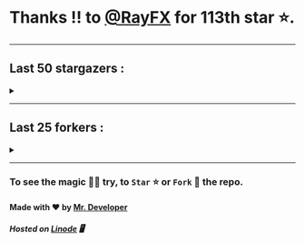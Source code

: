 # Thanks !! to [@RayFX](https://github.com/RayFX) for 113th star ⭐.
---

## Last 50 stargazers :
<details><summary></summary>

| No. | Profile Pic | Username | Star Number ⭐ |
| :---: | :---: | :---: | :---: |
| 1. | <img src='https://avatars.githubusercontent.com/u/83244003?v=4'> | [@RayFX](https://github.com/RayFX) | 113 |
| 2. | <img src='https://avatars.githubusercontent.com/u/147946671?v=4'> | [@Robot7852](https://github.com/Robot7852) | 112 |
| 3. | <img src='https://avatars.githubusercontent.com/u/5084395?v=4'> | [@tolkonepiu](https://github.com/tolkonepiu) | 111 |
| 4. | <img src='https://avatars.githubusercontent.com/u/48980248?v=4'> | [@hybridvamp](https://github.com/hybridvamp) | 110 |
| 5. | <img src='https://avatars.githubusercontent.com/u/89241563?v=4'> | [@Jahroch](https://github.com/Jahroch) | 109 |
| 6. | <img src='https://avatars.githubusercontent.com/u/63461297?v=4'> | [@vawnair](https://github.com/vawnair) | 108 |
| 7. | <img src='https://avatars.githubusercontent.com/u/69469791?v=4'> | [@taaigo](https://github.com/taaigo) | 107 |
| 8. | <img src='https://avatars.githubusercontent.com/u/93675484?v=4'> | [@Abdullah-coder2013](https://github.com/Abdullah-coder2013) | 106 |
| 9. | <img src='https://avatars.githubusercontent.com/u/90461959?v=4'> | [@w3nura](https://github.com/w3nura) | 105 |
| 10. | <img src='https://avatars.githubusercontent.com/u/86353526?v=4'> | [@KevinNitroG](https://github.com/KevinNitroG) | 104 |
| 11. | <img src='https://avatars.githubusercontent.com/u/117309484?v=4'> | [@gladsonchala](https://github.com/gladsonchala) | 103 |
| 12. | <img src='https://avatars.githubusercontent.com/u/94701539?v=4'> | [@DandyDrop](https://github.com/DandyDrop) | 102 |
| 13. | <img src='https://avatars.githubusercontent.com/u/2102878?v=4'> | [@pascal-hofmann](https://github.com/pascal-hofmann) | 101 |
| 14. | <img src='https://avatars.githubusercontent.com/u/73209315?v=4'> | [@saadman-galib](https://github.com/saadman-galib) | 100 |
| 15. | <img src='https://avatars.githubusercontent.com/u/238114?v=4'> | [@lucciano](https://github.com/lucciano) | 99 |
| 16. | <img src='https://avatars.githubusercontent.com/u/107202816?v=4'> | [@its-truce](https://github.com/its-truce) | 98 |
| 17. | <img src='https://avatars.githubusercontent.com/u/100820152?v=4'> | [@AzRyCb](https://github.com/AzRyCb) | 97 |
| 18. | <img src='https://avatars.githubusercontent.com/u/121786009?v=4'> | [@dequate](https://github.com/dequate) | 96 |
| 19. | <img src='https://avatars.githubusercontent.com/u/117648465?v=4'> | [@dkppg2](https://github.com/dkppg2) | 95 |
| 20. | <img src='https://avatars.githubusercontent.com/u/67612593?v=4'> | [@BrydenIsNotSmart](https://github.com/BrydenIsNotSmart) | 94 |
| 21. | <img src='https://avatars.githubusercontent.com/u/16763276?v=4'> | [@K4CZP3R](https://github.com/K4CZP3R) | 93 |
| 22. | <img src='https://avatars.githubusercontent.com/u/45739963?v=4'> | [@didierganthier](https://github.com/didierganthier) | 92 |
| 23. | <img src='https://avatars.githubusercontent.com/u/77569653?v=4'> | [@SamirPaul1](https://github.com/SamirPaul1) | 91 |
| 24. | <img src='https://avatars.githubusercontent.com/u/48348029?v=4'> | [@xIMRANx](https://github.com/xIMRANx) | 90 |
| 25. | <img src='https://avatars.githubusercontent.com/u/482367?v=4'> | [@0xallie](https://github.com/0xallie) | 89 |
| 26. | <img src='https://avatars.githubusercontent.com/u/55983182?v=4'> | [@yasirarism](https://github.com/yasirarism) | 88 |
| 27. | <img src='https://avatars.githubusercontent.com/u/66245404?v=4'> | [@tovade](https://github.com/tovade) | 87 |
| 28. | <img src='https://avatars.githubusercontent.com/u/81961690?v=4'> | [@dinesh-0602](https://github.com/dinesh-0602) | 86 |
| 29. | <img src='https://avatars.githubusercontent.com/u/89954408?v=4'> | [@SunshroomChan](https://github.com/SunshroomChan) | 85 |
| 30. | <img src='https://avatars.githubusercontent.com/u/109037713?v=4'> | [@Buivanan82](https://github.com/Buivanan82) | 84 |
| 31. | <img src='https://avatars.githubusercontent.com/u/76533278?v=4'> | [@4amparaboy](https://github.com/4amparaboy) | 83 |
| 32. | <img src='https://avatars.githubusercontent.com/u/57042741?v=4'> | [@Woomymy](https://github.com/Woomymy) | 82 |
| 33. | <img src='https://avatars.githubusercontent.com/u/88822116?v=4'> | [@dgigantino](https://github.com/dgigantino) | 81 |
| 34. | <img src='https://avatars.githubusercontent.com/u/53967726?v=4'> | [@supercrafter333](https://github.com/supercrafter333) | 80 |
| 35. | <img src='https://avatars.githubusercontent.com/u/64813399?v=4'> | [@J1b1x](https://github.com/J1b1x) | 79 |
| 36. | <img src='https://avatars.githubusercontent.com/u/26801154?v=4'> | [@CodsXBlastin](https://github.com/CodsXBlastin) | 78 |
| 37. | <img src='https://avatars.githubusercontent.com/u/68734813?v=4'> | [@Dhruv-1608](https://github.com/Dhruv-1608) | 77 |
| 38. | <img src='https://avatars.githubusercontent.com/u/47496465?v=4'> | [@Matze997](https://github.com/Matze997) | 76 |
| 39. | <img src='https://avatars.githubusercontent.com/u/51480483?v=4'> | [@shizotoaster](https://github.com/shizotoaster) | 75 |
| 40. | <img src='https://avatars.githubusercontent.com/u/28113262?v=4'> | [@xISRAPILx](https://github.com/xISRAPILx) | 74 |
| 41. | <img src='https://avatars.githubusercontent.com/u/32965703?v=4'> | [@Ifera](https://github.com/Ifera) | 73 |
| 42. | <img src='https://avatars.githubusercontent.com/u/50779115?v=4'> | [@shanecaf](https://github.com/shanecaf) | 72 |
| 43. | <img src='https://avatars.githubusercontent.com/u/34418030?v=4'> | [@enricoangelon](https://github.com/enricoangelon) | 71 |
| 44. | <img src='https://avatars.githubusercontent.com/u/40790870?v=4'> | [@SpaceLeft](https://github.com/SpaceLeft) | 70 |
| 45. | <img src='https://avatars.githubusercontent.com/u/16628342?v=4'> | [@DelxHQ](https://github.com/DelxHQ) | 69 |
| 46. | <img src='https://avatars.githubusercontent.com/u/46083528?v=4'> | [@siddharthroy12](https://github.com/siddharthroy12) | 68 |
| 47. | <img src='https://avatars.githubusercontent.com/u/75159744?v=4'> | [@Avyansh0001](https://github.com/Avyansh0001) | 67 |
| 48. | <img src='https://avatars.githubusercontent.com/u/62464560?v=4'> | [@Illegal-Services](https://github.com/Illegal-Services) | 66 |
| 49. | <img src='https://avatars.githubusercontent.com/u/90455659?v=4'> | [@akprivatebots](https://github.com/akprivatebots) | 65 |
| 50. | <img src='https://avatars.githubusercontent.com/u/76171703?v=4'> | [@roushanagarwalla](https://github.com/roushanagarwalla) | 64 |

</details>

---

## Last 25 forkers :
<details><summary></summary>

| No. | Profile Pic | Username | Fork Number 🍴 |
| :---: | :---: | :---: | :---: |
| 1. | <img src='https://avatars.githubusercontent.com/u/121696232?v=4'> | [@Yuvi5001](https://github.com/Yuvi5001) | 25 |
| 2. | <img src='https://avatars.githubusercontent.com/u/86344856?v=4'> | [@AmirulAndalib](https://github.com/AmirulAndalib) | 24 |
| 3. | <img src='https://avatars.githubusercontent.com/u/121786009?v=4'> | [@dequate](https://github.com/dequate) | 23 |
| 4. | <img src='https://avatars.githubusercontent.com/u/45739963?v=4'> | [@didierganthier](https://github.com/didierganthier) | 22 |
| 5. | <img src='https://avatars.githubusercontent.com/u/48980248?v=4'> | [@hybridvamp](https://github.com/hybridvamp) | 21 |
| 6. | <img src='https://avatars.githubusercontent.com/u/110144682?v=4'> | [@Jackabu](https://github.com/Jackabu) | 20 |
| 7. | <img src='https://avatars.githubusercontent.com/u/40790870?v=4'> | [@SpaceLeft](https://github.com/SpaceLeft) | 19 |
| 8. | <img src='https://avatars.githubusercontent.com/u/87888078?v=4'> | [@hydrix777](https://github.com/hydrix777) | 18 |
| 9. | <img src='https://avatars.githubusercontent.com/u/106221089?v=4'> | [@ItzKingz](https://github.com/ItzKingz) | 17 |
| 10. | <img src='https://avatars.githubusercontent.com/u/105053471?v=4'> | [@Sharmaps1757](https://github.com/Sharmaps1757) | 16 |
| 11. | <img src='https://avatars.githubusercontent.com/u/100023533?v=4'> | [@omkar1003](https://github.com/omkar1003) | 15 |
| 12. | <img src='https://avatars.githubusercontent.com/u/104765453?v=4'> | [@youssefnasef](https://github.com/youssefnasef) | 14 |
| 13. | <img src='https://avatars.githubusercontent.com/u/105335749?v=4'> | [@spideyboyaman](https://github.com/spideyboyaman) | 13 |
| 14. | <img src='https://avatars.githubusercontent.com/u/60040629?v=4'> | [@JD906](https://github.com/JD906) | 12 |
| 15. | <img src='https://avatars.githubusercontent.com/u/88897873?v=4'> | [@Nobody370](https://github.com/Nobody370) | 11 |
| 16. | <img src='https://avatars.githubusercontent.com/u/96438111?v=4'> | [@Gishankrishka2](https://github.com/Gishankrishka2) | 10 |
| 17. | <img src='https://avatars.githubusercontent.com/u/91558902?v=4'> | [@rk134-hub](https://github.com/rk134-hub) | 9 |
| 18. | <img src='https://avatars.githubusercontent.com/u/20133621?v=4'> | [@NitroFuN](https://github.com/NitroFuN) | 8 |
| 19. | <img src='https://avatars.githubusercontent.com/u/84174959?v=4'> | [@im-Satyendra](https://github.com/im-Satyendra) | 7 |
| 20. | <img src='https://avatars.githubusercontent.com/u/66910428?v=4'> | [@VIKASIND](https://github.com/VIKASIND) | 6 |
| 21. | <img src='https://avatars.githubusercontent.com/u/101307401?v=4'> | [@Tellyfun](https://github.com/Tellyfun) | 5 |
| 22. | <img src='https://avatars.githubusercontent.com/u/102476142?v=4'> | [@hiroultroid93819](https://github.com/hiroultroid93819) | 4 |
| 23. | <img src='https://avatars.githubusercontent.com/u/98212032?v=4'> | [@random772](https://github.com/random772) | 3 |
| 24. | <img src='https://avatars.githubusercontent.com/u/97720718?v=4'> | [@MaheshKmr9](https://github.com/MaheshKmr9) | 2 |
| 25. | <img src='https://avatars.githubusercontent.com/u/85005373?v=4'> | [@HerokuMods](https://github.com/HerokuMods) | 1 |

</details>

---
### To see the magic 🧚‍♂️ try, to `Star` ⭐ or `Fork` 🍴 the repo.
#### Made with ❤️ by [Mr. Developer](https://github.com/MrBotDeveloper)
##### Hosted on [Linode](https://www.linode.com/) 🖥